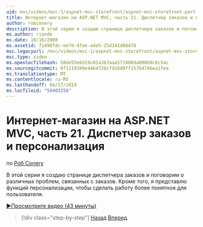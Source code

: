 ```yaml
---
uid: mvc/videos/mvc-1/aspnet-mvc-storefront/aspnet-mvc-storefront-part-21-order-manager-and-personalization
title: Интернет-магазин на ASP.NET MVC, часть 21. Диспетчер заказов и персонализация | Документация Майкрософт
author: robconery
description: В этой серии я создаю странице диспетчера заказов и поговорим о различных проблем, связанных с заказов. Кроме того, я представлю функциональных возможностей персонализации...
ms.author: riande
ms.date: 10/16/2008
ms.assetid: f1490fdc-ee7d-4fee-a4e5-25d141d88478
msc.legacyurl: /mvc/videos/mvc-1/aspnet-mvc-storefront/aspnet-mvc-storefront-part-21-order-manager-and-personalization
msc.type: video
ms.openlocfilehash: 58de55e6d19c01a367aaa571800da008b0c8c54c
ms.sourcegitcommit: 0f1119340e4464720cfd16d0ff15764746ea1fea
ms.translationtype: MT
ms.contentlocale: ru-RU
ms.lasthandoff: 04/17/2019
ms.locfileid: "59403258"
---
```

# <a name="aspnet-mvc-storefront-part-21-order-manager-and-personalization"></a>Интернет-магазин на ASP.NET MVC, часть 21. Диспетчер заказов и персонализация

по [Роб Conery](https://github.com/robconery)

В этой серии я создаю странице диспетчера заказов и поговорим о различных проблем, связанных с заказов. Кроме того, я представлю функций персонализации, чтобы сделать работу более понятное для пользователя.

[&#9654;Просмотрите видео (43 минуты)](https://channel9.msdn.com/Blogs/ASP-NET-Site-Videos/aspnet-mvc-storefront-part-21-order-manager-and-personalization)

> [!div class="step-by-step"]
> [Назад](aspnet-mvc-storefront-part-20-logging.md)
> [Вперед](aspnet-mvc-storefront-part-22-restructuring-rerouting-and-paypal.md)
